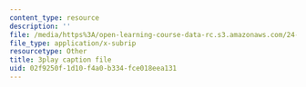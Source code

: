 ```yaml
---
content_type: resource
description: ''
file: /media/https%3A/open-learning-course-data-rc.s3.amazonaws.com/24-908-creole-language-and-caribbean-identities-spring-2017/02f9250f1d10f4a0b334fce018eea131_1Ukb9KNTNkA.srt
file_type: application/x-subrip
resourcetype: Other
title: 3play caption file
uid: 02f9250f-1d10-f4a0-b334-fce018eea131
---
```

